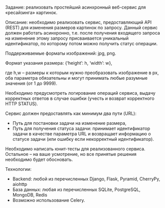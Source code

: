 Задание: 
реализовать простейший асинхронный веб-сервис для «ресайзинга» картинок.

Описание: необходимо реализовать сервис, предоставляющий API (REST) для изменения размеров картинок по запросу. Данный сервис должен работать асинхронно, т.е. после получения входящего запроса на изменение этому запросу присваивается уникальный идентификатор, по которому потом можно получить статус операции.

Поддерживаемые форматы изображений: jpg, png. 

Формат указания размера: {‘height’: h, ‘width’: w}, 

где h,w – размеры к которым нужно преобразовать изображение в px, оба параметра обязательны и могут принимать любые разумные значения (от 1 до 9999). 

Необходимо предусмотреть логирование операций сервиса, выдачу корректных ответов в случае ошибки (учесть и возврат корректного HTTP STATUS). 

Сервис должен предоставлять как минимум два пути (URL):
* Путь для постановки задачи на изменение размера,
* Путь для получения статуса задачи: принимает идентификатор задачи в качестве параметра URL и возвращает информацию о статусе задачи (или ошибку если некорректный идентификатор).

Необходимо написать юнит-тесты для реализованного сервиса. Остальное – на ваше усмотрение, но все принятые решения необходимо будет обосновать.

Технологии: 
* Backend: любой из перечисленных Django, Flask, Pyramid, CherryPy, aiohttp
* База данных: любая из перечисленных SQLite, PostgreSQL, MongoDB, Redis
* Возможно использование Celery.
